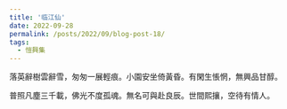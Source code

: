```yaml
---
title: '临江仙'
date: 2022-09-28
permalink: /posts/2022/09/blog-post-18/
tags:
  - 愷興集
---
```


落英辭樹雲辭雪，匆匆一展輕痕。小園安坐倚黃昏。有閑生悵惘，無興品甘醇。

普照凡塵三千載，佛光不度孤魂。無名可與赴良辰。世間熙攘，空待有情人。